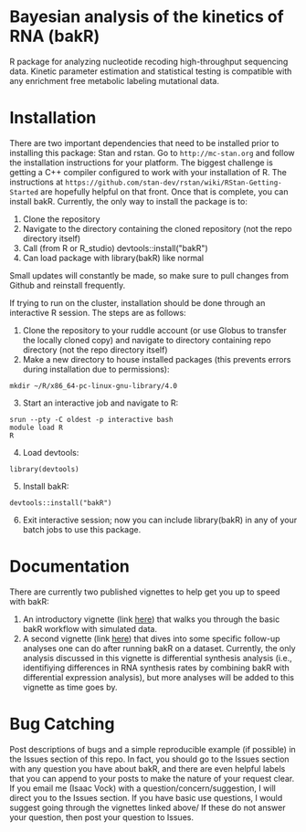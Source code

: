 # Bayesian analysis of the kinetics of RNA (bakR)
R package for analyzing nucleotide recoding high-throughput sequencing data. 
Kinetic parameter estimation and statistical testing is compatible with any enrichment free metabolic labeling mutational data.
# Installation
There are two important dependencies that need to be installed prior to installing this package: Stan and rstan. Go to ``http://mc-stan.org`` and follow the installation instructions for your platform. The biggest challenge is getting a C++ compiler configured to work with your installation of R. The instructions at ``https://github.com/stan-dev/rstan/wiki/RStan-Getting-Started`` are hopefully helpful on that front. Once that is complete, you can install bakR. Currently, the only way to install the package is to:
  1. Clone the repository
  2. Navigate to the directory containing the cloned repository (not the repo directory itself)
  3. Call (from R or R_studio) devtools::install("bakR") 
  4. Can load package with library(bakR) like normal

Small updates will constantly be made, so make sure to pull changes from Github and reinstall frequently.

If trying to run on the cluster, installation should be done through an interactive R session. The steps are as follows:
  1. Clone the repository to your ruddle account (or use Globus to transfer the locally cloned copy) and navigate to directory containing repo directory (not the repo directory      itself)
  2. Make a new directory to house installed packages (this prevents errors during installation due to permissions):
    
    
    mkdir ~/R/x86_64-pc-linux-gnu-library/4.0
    
    
  3. Start an interactive job and navigate to R:
    
    
    srun --pty -C oldest -p interactive bash
    module load R
    R
    
    
  4. Load devtools:
    
    
    library(devtools)
    
    
  5. Install bakR:
    
    

    devtools::install("bakR")

    
    
  6. Exit interactive session; now you can include library(bakR) in any of your batch jobs to use this package.

# Documentation
There are currently two published vignettes to help get you up to speed with bakR:

  1. An introductory vignette (link [here](https://rpubs.com/isaacvock/923586)) that walks you through the basic bakR workflow with simulated data.
  2. A second vignette (link [here](https://rpubs.com/isaacvock/923576)) that dives into some specific follow-up analyses one can do after running bakR on a dataset. Currently, the only analysis discussed in this vignette is differential synthesis analysis (i.e., identifiying differences in RNA synthesis rates by combining bakR with differential expression analysis), but more analyses will be added to this vignette as time goes by.
# Bug Catching
Post descriptions of bugs and a simple reproducible example (if possible) in the Issues section of this repo. In fact, you should go to the Issues section with any question you have about bakR, and there are even helpful labels that you can append to your posts to make the nature of your request clear. If you email me (Isaac Vock) with a question/concern/suggestion, I will direct you to the Issues section. If you have basic use questions, I would suggest going through the vignettes linked above/ If these do not answer your question, then post your question to Issues.

